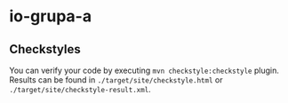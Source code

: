 # io-grupa-a

## Checkstyles

You can verify your code by executing `mvn checkstyle:checkstyle` plugin. Results can be found in `./target/site/checkstyle.html` or `./target/site/checkstyle-result.xml`.